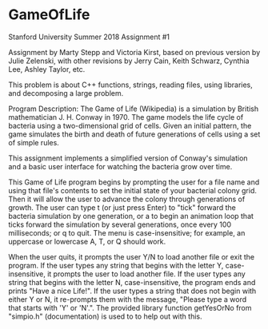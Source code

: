 # GameOfLife
Stanford University Summer 2018 Assignment #1

Assignment by Marty Stepp and Victoria Kirst, based on previous version by Julie Zelenski, with other revisions by Jerry Cain, Keith Schwarz, Cynthia Lee, Ashley Taylor, etc.

This problem is about C++ functions, strings, reading files, using libraries, and decomposing a large problem.

Program Description:
The Game of Life (Wikipedia) is a simulation by British mathematician J. H. Conway in 1970. The game models the life cycle of bacteria using a two-dimensional grid of cells. Given an initial pattern, the game simulates the birth and death of future generations of cells using a set of simple rules.

This assignment implements a simplified version of Conway's simulation and a basic user interface for watching the bacteria grow over time.

This Game of Life program begins by prompting the user for a file name and using that file's contents to set the initial state of your bacterial colony grid. Then it will allow the user to advance the colony through generations of growth. The user can type t (or just press Enter) to "tick" forward the bacteria simulation by one generation, or a to begin an animation loop that ticks forward the simulation by several generations, once every 100 milliseconds; or q to quit. The menu is case-insensitive; for example, an uppercase or lowercase A, T, or Q should work.

When the user quits, it prompts the user Y/N to load another file or exit the program. If the user types any string that begins with the letter Y, case-insensitive, it prompts the user to load another file. If the user types any string that begins with the letter N, case-insensitive, the program ends and prints "Have a nice Life!". If the user types a string that does not begin with either Y or N, it re-prompts them with the message, "Please type a word that starts with 'Y' or 'N'.". The provided library function getYesOrNo from "simpio.h" (documentation) is used to to help out with this.

